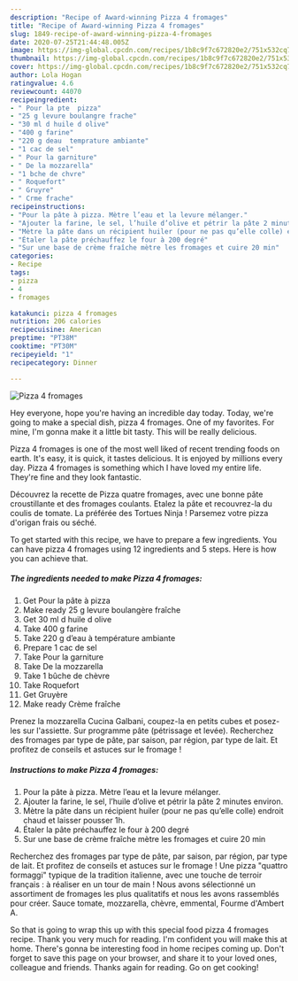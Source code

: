 ```yaml
---
description: "Recipe of Award-winning Pizza 4 fromages"
title: "Recipe of Award-winning Pizza 4 fromages"
slug: 1849-recipe-of-award-winning-pizza-4-fromages
date: 2020-07-25T21:44:48.005Z
image: https://img-global.cpcdn.com/recipes/1b8c9f7c672820e2/751x532cq70/pizza-4-fromages-photo-principale-de-la-recette.jpg
thumbnail: https://img-global.cpcdn.com/recipes/1b8c9f7c672820e2/751x532cq70/pizza-4-fromages-photo-principale-de-la-recette.jpg
cover: https://img-global.cpcdn.com/recipes/1b8c9f7c672820e2/751x532cq70/pizza-4-fromages-photo-principale-de-la-recette.jpg
author: Lola Hogan
ratingvalue: 4.6
reviewcount: 44070
recipeingredient:
- " Pour la pte  pizza"
- "25 g levure boulangre frache"
- "30 ml d huile d olive"
- "400 g farine"
- "220 g deau  temprature ambiante"
- "1 cac de sel"
- " Pour la garniture"
- " De la mozzarella"
- "1 bche de chvre"
- " Roquefort"
- " Gruyre"
- " Crme frache"
recipeinstructions:
- "Pour la pâte à pizza. Mètre l’eau et la levure mélanger."
- "Ajouter la farine, le sel, l’huile d’olive et pétrir la pâte 2 minutes environ."
- "Mètre la pâte dans un récipient huiler (pour ne pas qu’elle colle) endroit chaud et laisser pousser 1h."
- "Étaler la pâte préchauffez le four à 200 degré"
- "Sur une base de crème fraîche mètre les fromages et cuire 20 min"
categories:
- Recipe
tags:
- pizza
- 4
- fromages

katakunci: pizza 4 fromages 
nutrition: 206 calories
recipecuisine: American
preptime: "PT38M"
cooktime: "PT30M"
recipeyield: "1"
recipecategory: Dinner

---
```



![Pizza 4 fromages](https://img-global.cpcdn.com/recipes/1b8c9f7c672820e2/751x532cq70/pizza-4-fromages-photo-principale-de-la-recette.jpg)

Hey everyone, hope you're having an incredible day today. Today, we're going to make a special dish, pizza 4 fromages. One of my favorites. For mine, I'm gonna make it a little bit tasty. This will be really delicious.

Pizza 4 fromages is one of the most well liked of recent trending foods on earth. It's easy, it is quick, it tastes delicious. It is enjoyed by millions every day. Pizza 4 fromages is something which I have loved my entire life. They're fine and they look fantastic.

Découvrez la recette de Pizza quatre fromages, avec une bonne pâte croustillante et des fromages coulants. Etalez la pâte et recouvrez-la du coulis de tomate. La préférée des Tortues Ninja ! Parsemez votre pizza d&#39;origan frais ou séché.


To get started with this recipe, we have to prepare a few ingredients. You can have pizza 4 fromages using 12 ingredients and 5 steps. Here is how you can achieve that.

<!--inarticleads1-->

##### The ingredients needed to make Pizza 4 fromages:

1. Get  Pour la pâte à pizza
1. Make ready 25 g levure boulangère fraîche
1. Get 30 ml d huile d olive
1. Take 400 g farine
1. Take 220 g d’eau à température ambiante
1. Prepare 1 cac de sel
1. Take  Pour la garniture
1. Take  De la mozzarella
1. Take 1 bûche de chèvre
1. Take  Roquefort
1. Get  Gruyère
1. Make ready  Crème fraîche


Prenez la mozzarella Cucina Galbani, coupez-la en petits cubes et posez-les sur l&#39;assiette. Sur programme pâte (pétrissage et levée). Recherchez des fromages par type de pâte, par saison, par région, par type de lait. Et profitez de conseils et astuces sur le fromage ! 

<!--inarticleads2-->

##### Instructions to make Pizza 4 fromages:

1. Pour la pâte à pizza. Mètre l’eau et la levure mélanger.
1. Ajouter la farine, le sel, l’huile d’olive et pétrir la pâte 2 minutes environ.
1. Mètre la pâte dans un récipient huiler (pour ne pas qu’elle colle) endroit chaud et laisser pousser 1h.
1. Étaler la pâte préchauffez le four à 200 degré
1. Sur une base de crème fraîche mètre les fromages et cuire 20 min


Recherchez des fromages par type de pâte, par saison, par région, par type de lait. Et profitez de conseils et astuces sur le fromage ! Une pizza &#34;quattro formaggi&#34; typique de la tradition italienne, avec une touche de terroir français : à réaliser en un tour de main ! Nous avons sélectionné un assortiment de fromages les plus qualitatifs et nous les avons rassemblés pour créer. Sauce tomate, mozzarella, chèvre, emmental, Fourme d&#39;Ambert A. 

So that is going to wrap this up with this special food pizza 4 fromages recipe. Thank you very much for reading. I'm confident you will make this at home. There's gonna be interesting food in home recipes coming up. Don't forget to save this page on your browser, and share it to your loved ones, colleague and friends. Thanks again for reading. Go on get cooking!
